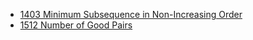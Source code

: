 - [1403 Minimum Subsequence in Non-Increasing Order]([https://leetcode.com/problems/minimum-subsequence-in-non-increasing-order/](https://leetcode.com/problems/minimum-subsequence-in-non-increasing-order/))
- [1512 Number of Good Pairs ](https://leetcode.com/problems/number-of-good-pairs/)
